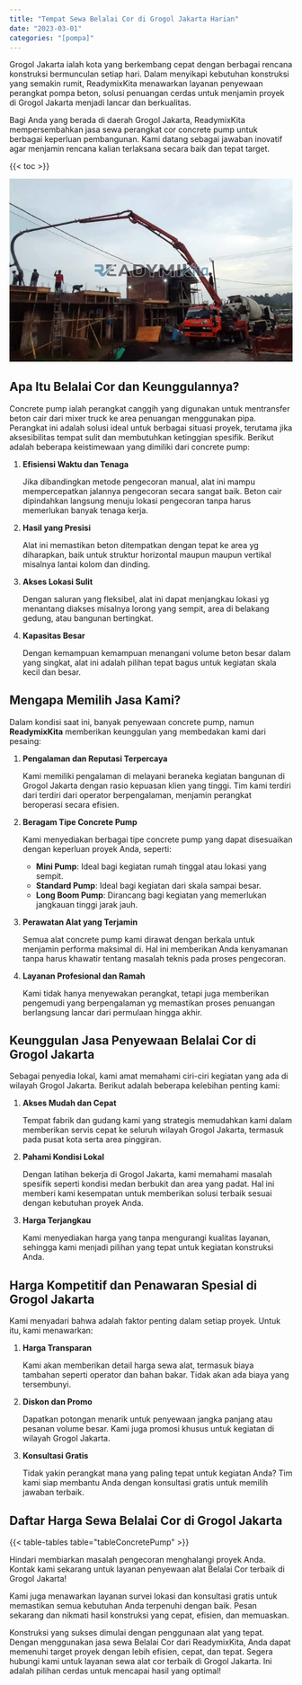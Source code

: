 ```yaml
---
title: "Tempat Sewa Belalai Cor di Grogol Jakarta Harian"
date: "2023-03-01"
categories: "[pompa]"
---
```


Grogol Jakarta ialah kota yang berkembang cepat dengan berbagai rencana konstruksi bermunculan setiap hari. Dalam menyikapi kebutuhan konstruksi yang semakin rumit, ReadymixKita menawarkan layanan penyewaan perangkat pompa beton, solusi penuangan cerdas untuk menjamin proyek di Grogol Jakarta menjadi lancar dan berkualitas.

Bagi Anda yang berada di daerah Grogol Jakarta, ReadymixKita mempersembahkan jasa sewa perangkat cor concrete pump untuk berbagai keperluan pembangunan. Kami datang sebagai jawaban inovatif agar menjamin rencana kalian terlaksana secara baik dan tepat target.

{{< toc >}}

![Tempat Sewa Belalai Cor di Grogol Jakarta Harian](/images/pompa/sewa-pompa-03.jpg)

## Apa Itu Belalai Cor dan Keunggulannya?

Concrete pump ialah perangkat canggih yang digunakan untuk mentransfer beton cair dari mixer truck ke area penuangan menggunakan pipa. Perangkat ini adalah solusi ideal untuk berbagai situasi proyek, terutama jika aksesibilitas tempat sulit dan membutuhkan ketinggian spesifik. Berikut adalah beberapa keistimewaan yang dimiliki dari concrete pump:

1. **Efisiensi Waktu dan Tenaga**

   Jika dibandingkan metode pengecoran manual, alat ini mampu mempercepatkan jalannya pengecoran secara sangat baik. Beton cair dipindahkan langsung menuju lokasi pengecoran tanpa harus memerlukan banyak tenaga kerja.

2. **Hasil yang Presisi**

   Alat ini memastikan beton ditempatkan dengan tepat ke area yg diharapkan, baik untuk struktur horizontal maupun maupun vertikal misalnya lantai kolom dan dinding.

3. **Akses Lokasi Sulit**

   Dengan saluran yang fleksibel, alat ini dapat menjangkau lokasi yg menantang diakses misalnya lorong yang sempit, area di belakang gedung, atau bangunan bertingkat.

4. **Kapasitas Besar**

   Dengan kemampuan kemampuan menangani volume beton besar dalam yang singkat, alat ini adalah pilihan tepat bagus untuk kegiatan skala kecil dan besar.

## Mengapa Memilih Jasa Kami?

Dalam kondisi saat ini, banyak penyewaan concrete pump, namun **ReadymixKita** memberikan keunggulan yang membedakan kami dari pesaing:

1. **Pengalaman dan Reputasi Terpercaya**

   Kami memiliki pengalaman di melayani beraneka kegiatan bangunan di Grogol Jakarta dengan rasio kepuasan klien yang tinggi. Tim kami terdiri dari terdiri dari operator berpengalaman, menjamin perangkat beroperasi secara efisien.

2. **Beragam Tipe Concrete Pump**

   Kami menyediakan berbagai tipe concrete pump yang dapat disesuaikan dengan keperluan proyek Anda, seperti:
   - **Mini Pump**: Ideal bagi kegiatan rumah tinggal atau lokasi yang sempit.
   - **Standard Pump**: Ideal bagi kegiatan dari skala sampai besar.
   - **Long Boom Pump**: Dirancang bagi kegiatan yang memerlukan jangkauan tinggi jarak jauh.

3. **Perawatan Alat yang Terjamin**

   Semua alat concrete pump kami dirawat dengan berkala untuk menjamin performa maksimal di. Hal ini memberikan Anda kenyamanan tanpa harus khawatir tentang masalah teknis pada proses pengecoran.

4. **Layanan Profesional dan Ramah**

   Kami tidak hanya menyewakan perangkat, tetapi juga memberikan pengemudi yang berpengalaman yg memastikan proses penuangan berlangsung lancar dari permulaan hingga akhir.

## Keunggulan Jasa Penyewaan Belalai Cor di Grogol Jakarta

Sebagai penyedia lokal, kami amat memahami ciri-ciri kegiatan yang ada di wilayah Grogol Jakarta. Berikut adalah beberapa kelebihan penting kami:

1. **Akses Mudah dan Cepat**

   Tempat fabrik dan gudang kami yang strategis memudahkan kami dalam memberikan servis cepat ke seluruh wilayah Grogol Jakarta, termasuk pada pusat kota serta area pinggiran.

2. **Pahami Kondisi Lokal**

   Dengan latihan bekerja di Grogol Jakarta, kami memahami masalah spesifik seperti kondisi medan berbukit dan area yang padat. Hal ini memberi kami kesempatan untuk memberikan solusi terbaik sesuai dengan kebutuhan proyek Anda.

3. **Harga Terjangkau**

   Kami menyediakan harga yang tanpa mengurangi kualitas layanan, sehingga kami menjadi pilihan yang tepat untuk kegiatan konstruksi Anda.

## Harga Kompetitif dan Penawaran Spesial di Grogol Jakarta

Kami menyadari bahwa adalah faktor penting dalam setiap proyek. Untuk itu, kami menawarkan:

1. **Harga Transparan**

   Kami akan memberikan detail harga sewa alat, termasuk biaya tambahan seperti operator dan bahan bakar. Tidak akan ada biaya yang tersembunyi.

2. **Diskon dan Promo**

   Dapatkan potongan menarik untuk penyewaan jangka panjang atau pesanan volume besar. Kami juga promosi khusus untuk kegiatan di wilayah Grogol Jakarta.

3. **Konsultasi Gratis**

   Tidak yakin perangkat mana yang paling tepat untuk kegiatan Anda? Tim kami siap membantu Anda dengan konsultasi gratis untuk memilih jawaban terbaik.

## Daftar Harga Sewa Belalai Cor di Grogol Jakarta

{{< table-tables table="tableConcretePump" >}}

Hindari membiarkan masalah pengecoran menghalangi proyek Anda. Kontak kami sekarang untuk layanan penyewaan alat Belalai Cor terbaik di Grogol Jakarta!

Kami juga menawarkan layanan survei lokasi dan konsultasi gratis untuk memastikan semua kebutuhan Anda terpenuhi dengan baik. Pesan sekarang dan nikmati hasil konstruksi yang cepat, efisien, dan memuaskan.

Konstruksi yang sukses dimulai dengan penggunaan alat yang tepat. Dengan menggunakan jasa sewa Belalai Cor dari ReadymixKita, Anda dapat memenuhi target proyek dengan lebih efisien, cepat, dan tepat. Segera hubungi kami untuk layanan sewa alat cor terbaik di Grogol Jakarta. Ini adalah pilihan cerdas untuk mencapai hasil yang optimal!